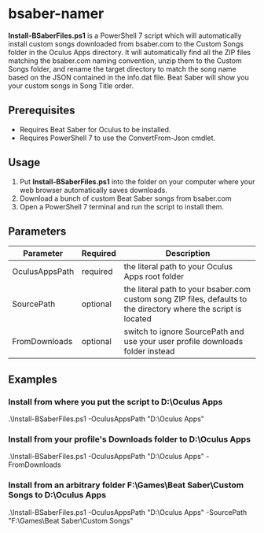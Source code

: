 # bsaber-namer

**Install-BSaberFiles.ps1** is a PowerShell 7 script which will automatically install custom songs downloaded from bsaber.com to the Custom Songs folder in the Oculus Apps directory. It will automatically find all the ZIP files matching the bsaber.com naming convention, unzip them to the Custom Songs folder, and rename the target directory to match the song name based on the JSON contained in the info.dat file. Beat Saber will show you your custom songs in Song Title order.

## Prerequisites

* Requires Beat Saber for Oculus to be installed.
* Requires PowerShell 7 to use the ConvertFrom-Json cmdlet.

## Usage

1. Put **Install-BSaberFiles.ps1** into the folder on your computer where your web browser automatically saves downloads.
2. Download a bunch of custom Beat Saber songs from bsaber.com
3. Open a PowerShell 7 terminal and run the script to install them.

## Parameters

Parameter | Required | Description
--- | --- | ---
OculusAppsPath | required | the literal path to your Oculus Apps root folder
SourcePath | optional | the literal path to your bsaber.com custom song ZIP files, defaults to the directory where the script is located
FromDownloads | optional | switch to ignore SourcePath and use your user profile downloads folder instead

## Examples

### Install from where you put the script to D:\Oculus Apps

.\Install-BSaberFiles.ps1 -OculusAppsPath "D:\Oculus Apps"

### Install from your profile's Downloads folder to D:\Oculus Apps

.\Install-BSaberFiles.ps1 -OculusAppsPath "D:\Oculus Apps" -FromDownloads

### Install from an arbitrary folder F:\Games\Beat Saber\Custom Songs to D:\Oculus Apps

.\Install-BSaberFiles.ps1 -OculusAppsPath "D:\Oculus Apps" -SourcePath "F:\Games\Beat Saber\Custom Songs"
